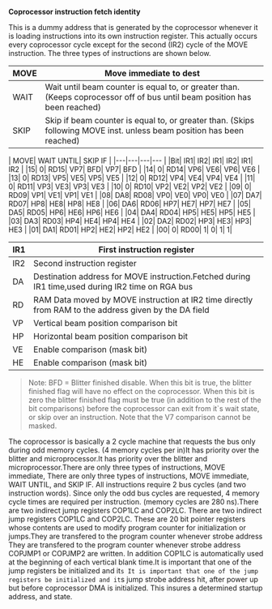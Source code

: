 **Coprocessor instruction fetch identity**

This is a dummy address that is generated by the coprocessor whenever it is loading instructions into its own instruction register. This actually occurs every coprocessor cycle except for the second (IR2) cycle of the MOVE instruction. The three types of instructions are shown below.

| MOVE| Move immediate to dest  |
|---|---  |
|WAIT| Wait until beam counter is equal to, or greater than. (Keeps coprocessor off of bus until beam position has been reached)  |
|SKIP| Skip if beam counter is equal to, or greater than. (Skips following MOVE inst. unless beam position has been reached)|

| MOVE| WAIT UNTIL| SKIP IF  |
|---|---|---|---  |
|Bit| IR1| IR2| IR1| IR2| IR1| IR2  |
|15| 0| RD15| VP7| BFD| VP7| BFD  |
|14| 0| RD14| VP6| VE6| VP6| VE6  |
|13| 0| RD13| VP5| VE5| VP5| VE5  |
|12| 0| RD12| VP4| VE4| VP4| VE4  |
|11| 0| RD11| VP3| VE3| VP3| VE3  |
|10| 0| RD10| VP2| VE2| VP2| VE2  |
|09| 0| RD09| VP1| VE1| VP1| VE1  |
|08| DA8| RD08| VP0| VE0| VP0| VE0  |
|07| DA7| RD07| HP8| HE8| HP8| HE8  |
|06| DA6| RD06| HP7| HE7| HP7| HE7  |
|05| DA5| RD05| HP6| HE6| HP6| HE6  |
|04| DA4| RD04| HP5| HE5| HP5| HE5  |
|03| DA3| RD03| HP4| HE4| HP4| HE4  |
|02| DA2| RD02| HP3| HE3| HP3| HE3  |
|01| DA1| RD01| HP2| HE2| HP2| HE2  |
|00| 0| RD00| 1| 0| 1| 1|

|IR1| First instruction register  |
|---|---  |
|IR2| Second instruction register  |
|DA| Destination address for MOVE instruction.Fetched during IR1 time,used during IR2 time on RGA bus  |
|RD| RAM Data moved by MOVE instruction at IR2 time directly from RAM to the address given by the DA field  |
|VP| Vertical beam position comparison bit  |
|HP| Horizontal beam position comparison bit  |
|VE| Enable comparison (mask bit)  |
|HE| Enable comparison (mask bit)|

> Note: BFD = Blitter finished disable. When this bit is true, the blitter finished flag will have no effect on the coprocessor. When this bit is zero the blitter finished flag must be true (in addition to the rest of the bit comparisons) before the coprocessor can exit from it`s wait state, or skip over an instruction. Note that the V7 comparison cannot be masked.

The coprocessor is basically a 2 cycle machine that requests the bus only during odd memory cycles. (4 memory cycles per in)It has priority over the blitter and microprocessor.It has priority over the blitter and microprocessor.There are only three types of instructions, MOVE immediate, There are only three types of instructions, MOVE immediate, WAIT UNTIL, and SKIP IF. All instructions require 2 bus cycles (and two instruction words). Since only the odd bus cycles are requested, 4 memory cycle times are required per instruction. (memory cycles are 280 ns).There are two indirect jump registers COP1LC and COP2LC. There are two indirect jump registers COP1LC and COP2LC. These are 20 bit pointer registers whose contents are used to modify program counter for initialization or jumps.They are transfered to the program counter whenever strobe address They are transfered to the program counter whenever strobe address COPJMP1 or COPJMP2 are written. In addition COP1LC is automatically used at the beginning of each vertical blank time.It is important that one of the jump registers be initialized and it`s It is important that one of the jump registers be initialized and it`s jump strobe address hit, after power up but before coprocessor DMA is initialized. This insures a determined startup address, and state.

